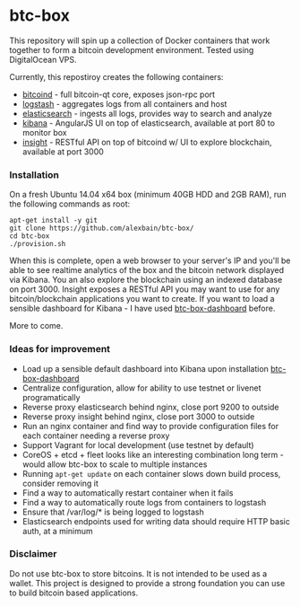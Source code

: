 btc-box
=======

This repository will spin up a collection of Docker containers that work together to form a bitcoin development environment. Tested using DigitalOcean VPS.

Currently, this repostiroy creates the following containers:

* [bitcoind](https://bitcoin.org/en/) - full bitcoin-qt core, exposes json-rpc port
* [logstash](http://logstash.net/) - aggregates logs from all containers and host
* [elasticsearch](http://www.elasticsearch.org/) - ingests all logs, provides way to search and analyze
* [kibana](http://www.elasticsearch.org/overview/kibana/) - AngularJS UI on top of elasticsearch, available at port 80 to monitor box
* [insight](http://insight.is/) - RESTful API on top of bitcoind w/ UI to explore blockchain, available at port 3000

### Installation

On a fresh Ubuntu 14.04 x64 box (minimum 40GB HDD and 2GB RAM), run the following commands as root:

```
apt-get install -y git
git clone https://github.com/alexbain/btc-box/
cd btc-box
./provision.sh
```

When this is complete, open a web browser to your server's IP and you'll be able to see realtime analytics of the box and the bitcoin network displayed via Kibana. You an also explore the blockchain using an indexed database on port 3000. Insight exposes a RESTful API you may want to use for any bitcoin/blockchain applications you want to create. If you want to load a sensible dashboard for Kibana - I have used [btc-box-dashboard](https://gist.github.com/alexbain/18f83ac40a1369224173) before.

More to come.

### Ideas for improvement

* Load up a sensible default dashboard into Kibana upon installation [btc-box-dashboard](https://gist.github.com/alexbain/18f83ac40a1369224173)
* Centralize configuration, allow for ability to use testnet or livenet programatically
* Reverse proxy elasticsearch behind nginx, close port 9200 to outside
* Reverse proxy insight behind nginx, close port 3000 to outside
* Run an nginx container and find way to provide configuration files for each container needing a reverse proxy
* Support Vagrant for local development (use testnet by default)
* CoreOS + etcd + fleet looks like an interesting combination long term - would allow btc-box to scale to multiple instances
* Running ``apt-get update`` on each container slows down build process, consider removing it
* Find a way to automatically restart container when it fails
* Find a way to automatically route logs from containers to logstash
* Ensure that /var/log/* is being logged to logstash
* Elasticsearch endpoints used for writing data should require HTTP basic auth, at a minimum

### Disclaimer

Do not use btc-box to store bitcoins. It is not intended to be used as a wallet. This project is designed to provide a strong foundation you can use to build bitcoin based applications.
